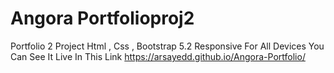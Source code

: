 # Angora Portfolioproj2
Portfolio 2 Project Html , Css , Bootstrap 5.2 Responsive For All Devices
You Can See It Live In This Link https://arsayedd.github.io/Angora-Portfolio/
